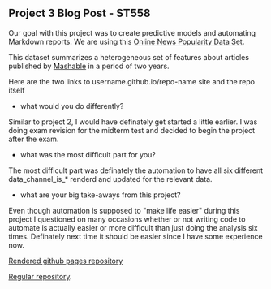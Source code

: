 ## Project 3 Blog Post - ST558

Our goal with this project was to create predictive models and automating Markdown reports. 
We are using this [Online News Popularity Data Set](https://archive.ics.uci.edu/ml/datasets/Online+News+Popularity).

This dataset summarizes a heterogeneous set of features about articles published by [Mashable](http://www.mashable.com) in a period of two years. 

Here are the two links to username.github.io/repo-name site and the repo itself

* what would you do differently?

Similar to project 2,  I would have definately get started a little earlier. I was doing exam revision for the midterm test and decided to begin the project after the exam. 

* what was the most difficult part for you?

The most difficult part was definately the automation to have all six different data_channel_is_* renderd and updated for the relevant data.

* what are your big take-aways from this project?

Even though automation is supposed to "make life easier" during this project I questioned on many occasions whether or not writing code to automate is actually easier or more difficult than just doing the analysis six times. Definately next time it should be easier since I have some experience now.


[Rendered github pages repository](https://) 

[Regular repository](https://). 

